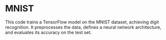 # MNIST
This code trains a TensorFlow model on the MNIST dataset, achieving digit recognition. It preprocesses the data, defines a neural network architecture, and evaluates its accuracy on the test set.

